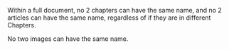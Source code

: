 Within a full document, no 2 chapters can have the same name, and no 2 articles can have the same name, regardless of if they are in different Chapters.

No two images can have the same name. 
